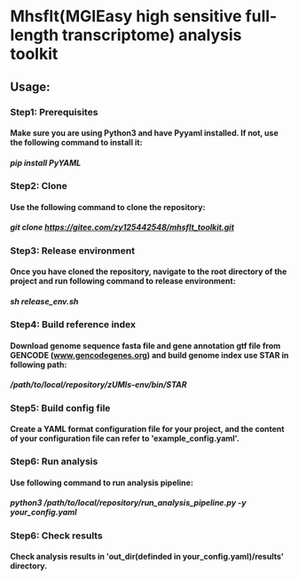 # Mhsflt(MGIEasy high sensitive full-length transcriptome) analysis toolkit  
## Usage:  
###    Step1: Prerequisites  
####        Make sure you are using Python3 and have Pyyaml installed. If not, use the following command to install it:  
#####            pip install PyYAML  
###    Step2: Clone   
####        Use the following command to clone the repository:  
#####            git clone https://gitee.com/zy125442548/mhsflt_toolkit.git  
###    Step3: Release environment   
####        Once you have cloned the repository, navigate to the root directory of the project and run following command to release environment:  
#####            sh release_env.sh  
###    Step4: Build reference index  
####        Download genome sequence fasta file and gene annotation gtf file from GENCODE (www.gencodegenes.org) and build genome index use STAR in following path:   
#####            /path/to/local/repository/zUMIs-env/bin/STAR  
###    Step5: Build config file  
####       Create a YAML format configuration file for your project, and the content of your configuration file can refer to 'example_config.yaml'.  
###    Step6: Run analysis  
####        Use following command to run analysis pipeline:  
#####            python3 /path/to/local/repository/run_analysis_pipeline.py -y your_config.yaml  
###    Step6: Check results  
####        Check analysis results in 'out_dir(definded in your_config.yaml)/results' directory.  